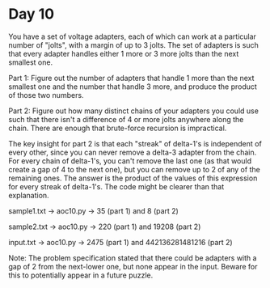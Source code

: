 # Day 10

You have a set of voltage adapters, each of which can work at a particular
number of "jolts", with a margin of up to 3 jolts. The set of adapters is
such that every adapter handles either 1 more or 3 more jolts than the next
smallest one.

Part 1: Figure out the number of adapters that handle 1 more than the next
smallest one and the number that handle 3 more, and produce the product of
those two numbers.

Part 2: Figure out how many distinct chains of your adapters you could use
such that there isn't a difference of 4 or more jolts anywhere along the
chain. There are enough that brute-force recursion is impractical.

The key insight for part 2 is that each "streak" of delta-1's is independent
of every other, since you can never remove a delta-3 adapter from the chain.
For every chain of delta-1's, you can't remove the last one (as that would
create a gap of 4 to the next one), but you can remove up to 2 of any of the
remaining ones. The answer is the product of the values of this expression for
every streak of delta-1's. The code might be clearer than that explanation.

sample1.txt -> aoc10.py -> 35 (part 1) and 8 (part 2)

sample2.txt -> aoc10.py -> 220 (part 1) and 19208 (part 2)

input.txt -> aoc10.py -> 2475 (part 1) and 442136281481216 (part 2)

Note: The problem specification stated that there could be adapters with a
gap of 2 from the next-lower one, but none appear in the input. Beware for
this to potentially appear in a future puzzle.
